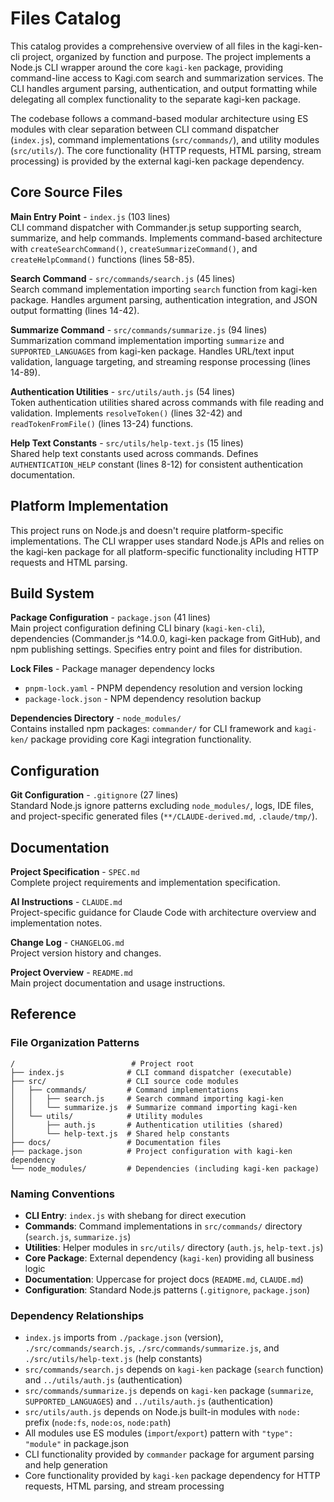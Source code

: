 <!-- Generated: 2025-08-10T16:30:29+02:00 -->

# Files Catalog

This catalog provides a comprehensive overview of all files in the kagi-ken-cli project, organized by function and purpose. The project implements a Node.js CLI wrapper around the core `kagi-ken` package, providing command-line access to Kagi.com search and summarization services. The CLI handles argument parsing, authentication, and output formatting while delegating all complex functionality to the separate kagi-ken package.

The codebase follows a command-based modular architecture using ES modules with clear separation between CLI command dispatcher (`index.js`), command implementations (`src/commands/`), and utility modules (`src/utils/`). The core functionality (HTTP requests, HTML parsing, stream processing) is provided by the external kagi-ken package dependency.

## Core Source Files

**Main Entry Point** - `index.js` (103 lines)  
CLI command dispatcher with Commander.js setup supporting search, summarize, and help commands. Implements command-based architecture with `createSearchCommand()`, `createSummarizeCommand()`, and `createHelpCommand()` functions (lines 58-85).

**Search Command** - `src/commands/search.js` (45 lines)  
Search command implementation importing `search` function from kagi-ken package. Handles argument parsing, authentication integration, and JSON output formatting (lines 14-42).

**Summarize Command** - `src/commands/summarize.js` (94 lines)  
Summarization command implementation importing `summarize` and `SUPPORTED_LANGUAGES` from kagi-ken package. Handles URL/text input validation, language targeting, and streaming response processing (lines 14-89).

**Authentication Utilities** - `src/utils/auth.js` (54 lines)  
Token authentication utilities shared across commands with file reading and validation. Implements `resolveToken()` (lines 32-42) and `readTokenFromFile()` (lines 13-24) functions.

**Help Text Constants** - `src/utils/help-text.js` (15 lines)  
Shared help text constants used across commands. Defines `AUTHENTICATION_HELP` constant (lines 8-12) for consistent authentication documentation.

## Platform Implementation

This project runs on Node.js and doesn't require platform-specific implementations. The CLI wrapper uses standard Node.js APIs and relies on the kagi-ken package for all platform-specific functionality including HTTP requests and HTML parsing.

## Build System

**Package Configuration** - `package.json` (41 lines)  
Main project configuration defining CLI binary (`kagi-ken-cli`), dependencies (Commander.js ^14.0.0, kagi-ken package from GitHub), and npm publishing settings. Specifies entry point and files for distribution.

**Lock Files** - Package manager dependency locks  
- `pnpm-lock.yaml` - PNPM dependency resolution and version locking
- `package-lock.json` - NPM dependency resolution backup

**Dependencies Directory** - `node_modules/`  
Contains installed npm packages: `commander/` for CLI framework and `kagi-ken/` package providing core Kagi integration functionality.

## Configuration

**Git Configuration** - `.gitignore` (27 lines)  
Standard Node.js ignore patterns excluding `node_modules/`, logs, IDE files, and project-specific generated files (`**/CLAUDE-derived.md`, `.claude/tmp/`).

## Documentation

**Project Specification** - `SPEC.md`  
Complete project requirements and implementation specification.

**AI Instructions** - `CLAUDE.md`  
Project-specific guidance for Claude Code with architecture overview and implementation notes.

**Change Log** - `CHANGELOG.md`  
Project version history and changes.

**Project Overview** - `README.md`  
Main project documentation and usage instructions.

## Reference

### File Organization Patterns

```
/                          # Project root
├── index.js              # CLI command dispatcher (executable)
├── src/                  # CLI source code modules
│   ├── commands/         # Command implementations
│   │   ├── search.js     # Search command importing kagi-ken
│   │   └── summarize.js  # Summarize command importing kagi-ken
│   └── utils/            # Utility modules
│       ├── auth.js       # Authentication utilities (shared)
│       └── help-text.js  # Shared help constants
├── docs/                 # Documentation files
├── package.json          # Project configuration with kagi-ken dependency
└── node_modules/         # Dependencies (including kagi-ken package)
```

### Naming Conventions

- **CLI Entry**: `index.js` with shebang for direct execution
- **Commands**: Command implementations in `src/commands/` directory (`search.js`, `summarize.js`)
- **Utilities**: Helper modules in `src/utils/` directory (`auth.js`, `help-text.js`)
- **Core Package**: External dependency (`kagi-ken`) providing all business logic
- **Documentation**: Uppercase for project docs (`README.md`, `CLAUDE.md`)
- **Configuration**: Standard Node.js patterns (`.gitignore`, `package.json`)

### Dependency Relationships

- `index.js` imports from `./package.json` (version), `./src/commands/search.js`, `./src/commands/summarize.js`, and `./src/utils/help-text.js` (help constants)
- `src/commands/search.js` depends on `kagi-ken` package (`search` function) and `../utils/auth.js` (authentication)
- `src/commands/summarize.js` depends on `kagi-ken` package (`summarize`, `SUPPORTED_LANGUAGES`) and `../utils/auth.js` (authentication)
- `src/utils/auth.js` depends on Node.js built-in modules with `node:` prefix (`node:fs`, `node:os`, `node:path`)
- All modules use ES modules (`import`/`export`) pattern with `"type": "module"` in package.json
- CLI functionality provided by `commander` package for argument parsing and help generation
- Core functionality provided by `kagi-ken` package dependency for HTTP requests, HTML parsing, and stream processing

